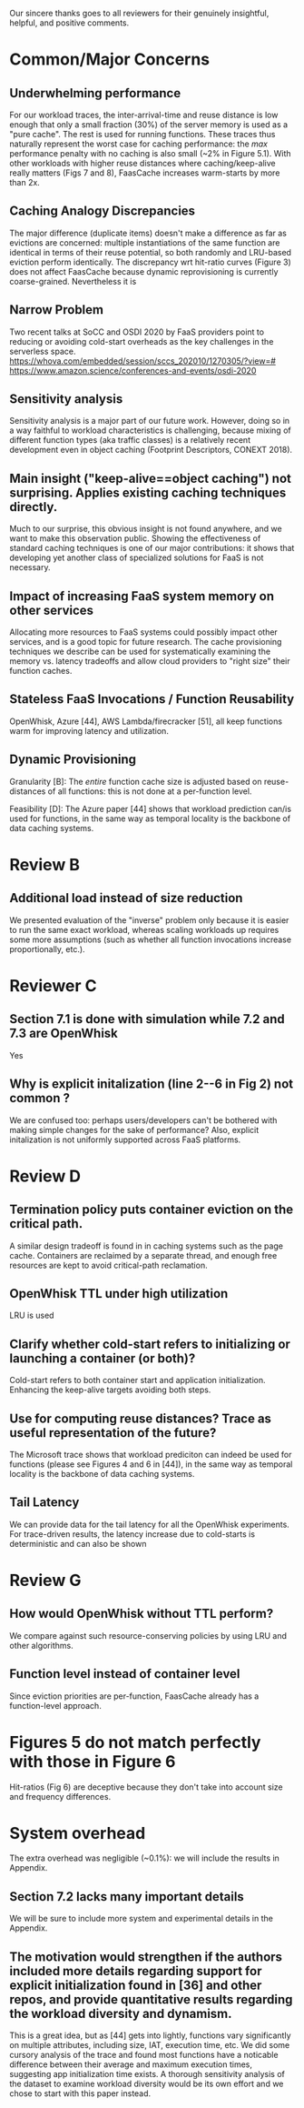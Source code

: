 Our sincere thanks goes to all reviewers for their genuinely insightful, helpful, and positive comments. 

# Common/Major Concerns

## Underwhelming performance 
For our workload traces, the inter-arrival-time and reuse distance is low enough that only a small fraction (30\%) of the server memory is used as a "pure cache". The rest is used for running functions. These traces thus naturally represent the worst case for caching performance: the _max_ performance penalty with no caching is also small (~2\% in Figure 5.1). With other workloads with higher reuse distances where caching/keep-alive really matters (Figs 7 and 8), FaasCache increases warm-starts by more than 2x. 

## Caching Analogy Discrepancies 
The major difference (duplicate items) doesn't make a difference as far as evictions are concerned: multiple instantiations of the same function are identical in terms of their reuse potential, so both randomly and  LRU-based eviction perform identically. The discrepancy wrt hit-ratio curves (Figure 3) does not affect FaasCache because dynamic reprovisioning is currently coarse-grained. Nevertheless it is 

## Narrow Problem 
Two recent talks at SoCC and OSDI 2020 by FaaS providers point to reducing or avoiding cold-start overheads as the key challenges in the serverless space. https://whova.com/embedded/session/sccs_202010/1270305/?view=#  https://www.amazon.science/conferences-and-events/osdi-2020

## Sensitivity analysis
Sensitivity analysis is a major part of our future work. However, doing so in a way faithful to workload characteristics is challenging, because mixing of different function types (aka traffic classes) is a relatively recent development even in object caching (Footprint Descriptors, CONEXT 2018). 

## Main insight ("keep-alive==object caching") not surprising. Applies existing caching techniques directly. 
Much to our surprise, this obvious insight is not found anywhere, and we want to make this observation public. Showing the effectiveness of standard caching techniques is one of our major contributions: it shows that developing yet another class of specialized solutions for FaaS is not necessary. 

## Impact of increasing FaaS system memory on other services 
Allocating more resources to FaaS systems could possibly impact other services, and is a good topic for future research. The cache provisioning techniques we describe can be used for systematically examining the memory vs. latency tradeoffs and allow cloud providers to "right size" their function caches. 

## Stateless FaaS Invocations / Function Reusability 
OpenWhisk, Azure [44], AWS Lambda/firecracker [51], all keep functions warm for improving latency and utilization. 

## Dynamic Provisioning
Granularity [B]: The *entire* function cache size is adjusted based on reuse-distances of all functions: this is not done at a per-function level. 

Feasibility [D]: The Azure paper [44] shows that workload prediction can/is used for functions, in the same way as temporal locality is the backbone of data caching systems.  


# Review B

## Additional load instead of size reduction
We presented evaluation of the "inverse" problem only because it is easier to run the same exact workload, whereas scaling workloads up requires some more assumptions (such as whether all function invocations increase proportionally, etc.).

# Reviewer C 

## Section 7.1 is done with simulation while 7.2 and 7.3 are OpenWhisk
Yes 

## Why is explicit initalization (line 2--6 in Fig 2) not common ?
We are confused too: perhaps users/developers can't be bothered with making simple changes for the sake of performance? Also, explicit initalization is not uniformly supported across FaaS platforms. 

# Review D 

## Termination policy puts container eviction on the critical path. 
A similar design tradeoff is found in in caching systems such as the page cache. Containers are reclaimed by a separate thread, and enough free resources are kept to avoid critical-path reclamation. 

## OpenWhisk TTL under high utilization
LRU is used

## Clarify whether cold-start refers to initializing or launching a container (or both)? 
Cold-start refers to both container start and application initialization. Enhancing the keep-alive targets avoiding both steps.

## Use for computing reuse distances? Trace as useful representation of the future?
The Microsoft trace shows that workload prediciton can indeed be used for functions (please see Figures 4 and 6 in [44]), in the same way as temporal locality is the backbone of data caching systems. 

## Tail Latency 
We can provide data for the tail latency for all the OpenWhisk experiments. For trace-driven results, the latency increase due to cold-starts is deterministic and can also be shown 

# Review G

## How would OpenWhisk without TTL perform? 
We compare against such resource-conserving policies by using LRU and other algorithms. 

##  Function level instead of container level
Since eviction priorities are per-function, FaasCache already has a function-level approach. 

# Figures 5 do not match perfectly with those in Figure 6
Hit-ratios (Fig 6) are deceptive because they don't take into account size and frequency differences. 

# System overhead
The extra overhead was negligible (~0.1\%): we will include the results in Appendix. 

## Section 7.2 lacks many important details
We will be sure to include more system and experimental details in the Appendix. 


## The motivation would strengthen if the authors included more details regarding support for explicit initialization found in [36] and other repos, and provide quantitative results regarding the workload diversity and dynamism.
This is a great idea, but as [44] gets into lightly, functions vary significantly on multiple attributes, including size, IAT, execution time, etc. We did some cursory analysis of the trace and found most functions have a noticable difference between their average and maximum execution times, suggesting app initialization time exists. A thorough sensitivity analysis of the dataset to examine workload diversity would be its own effort and we chose to start with this paper instead.
